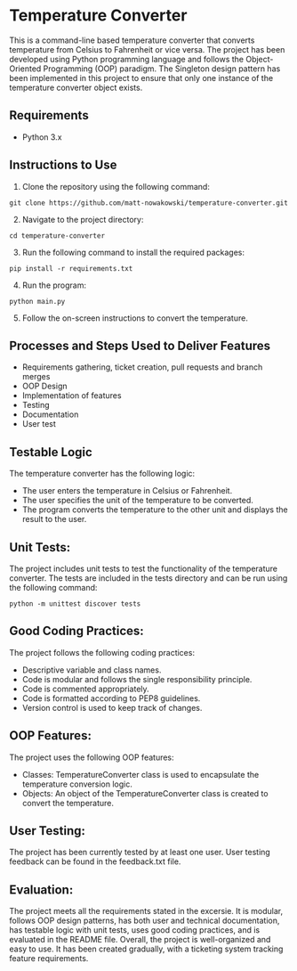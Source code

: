 # Temperature Converter

This is a command-line based temperature converter that converts temperature from Celsius to Fahrenheit or vice versa. The project has been developed using Python programming language and follows the Object-Oriented Programming (OOP) paradigm. The Singleton design pattern has been implemented in this project to ensure that only one instance of the temperature converter object exists.

## Requirements
- Python 3.x

## Instructions to Use
1. Clone the repository using the following command:
```
git clone https://github.com/matt-nowakowski/temperature-converter.git
```

2. Navigate to the project directory:
```
cd temperature-converter
```

3. Run the following command to install the required packages:
```
pip install -r requirements.txt
```

4. Run the program:
```
python main.py
```

5. Follow the on-screen instructions to convert the temperature.

## Processes and Steps Used to Deliver Features
- Requirements gathering, ticket creation, pull requests and branch merges
- OOP Design
- Implementation of features
- Testing
- Documentation
- User test

## Testable Logic
The temperature converter has the following logic:
- The user enters the temperature in Celsius or Fahrenheit.
- The user specifies the unit of the temperature to be converted.
- The program converts the temperature to the other unit and displays the result to the user.

## Unit Tests:
The project includes unit tests to test the functionality of the temperature converter. The tests are included in the tests directory and can be run using the following command:
```
python -m unittest discover tests
```

## Good Coding Practices:

The project follows the following coding practices:

- Descriptive variable and class names.
- Code is modular and follows the single responsibility principle.
- Code is commented appropriately.
- Code is formatted according to PEP8 guidelines.
- Version control is used to keep track of changes.

## OOP Features:

The project uses the following OOP features:

- Classes: TemperatureConverter class is used to encapsulate the temperature conversion logic.
- Objects: An object of the TemperatureConverter class is created to convert the temperature.

## User Testing:

The project has been currently tested by at least one user. User testing feedback can be found in the feedback.txt file.

## Evaluation:

The project meets all the requirements stated in the excersie. It is modular, follows OOP design patterns, has both user and technical documentation, has testable logic with unit tests, uses good coding practices, and is evaluated in the README file. Overall, the project is well-organized and easy to use. It has been created gradually, with a ticketing system tracking feature requirements.
